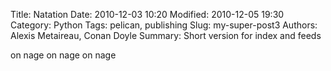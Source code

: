 Title: Natation
Date: 2010-12-03 10:20
Modified: 2010-12-05 19:30
Category: Python
Tags: pelican, publishing
Slug: my-super-post3
Authors: Alexis Metaireau, Conan Doyle
Summary: Short version for index and feeds

on nage on nage on nage
